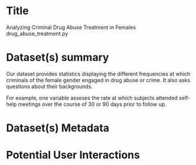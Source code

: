 # Title
Analyzing Criminal Drug Abuse Treatment in Females
drug_abuse_treatment.py

# Dataset(s) summary
Our dataset provides statistics displaying the different frequencies at which
criminals of the female gender engaged in drug abuse or crime. It also asks
questions about their backgrounds.

For example, one variable asseses the rate at which subjects attended self-help
meetings over the course of 30 or 90 days prior to follow up. 

# Dataset(s) Metadata


# Potential User Interactions
